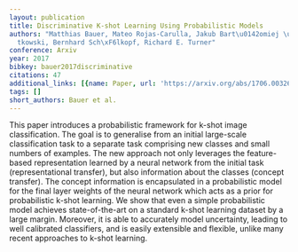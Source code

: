 ```yaml
---
layout: publication
title: Discriminative K-shot Learning Using Probabilistic Models
authors: "Matthias Bauer, Mateo Rojas-Carulla, Jakub Bart\u0142omiej \u015Awi\u0105\
  tkowski, Bernhard Sch\xF6lkopf, Richard E. Turner"
conference: Arxiv
year: 2017
bibkey: bauer2017discriminative
citations: 47
additional_links: [{name: Paper, url: 'https://arxiv.org/abs/1706.00326'}]
tags: []
short_authors: Bauer et al.
---
```

This paper introduces a probabilistic framework for k-shot image
classification. The goal is to generalise from an initial large-scale
classification task to a separate task comprising new classes and small numbers
of examples. The new approach not only leverages the feature-based
representation learned by a neural network from the initial task
(representational transfer), but also information about the classes (concept
transfer). The concept information is encapsulated in a probabilistic model for
the final layer weights of the neural network which acts as a prior for
probabilistic k-shot learning. We show that even a simple probabilistic model
achieves state-of-the-art on a standard k-shot learning dataset by a large
margin. Moreover, it is able to accurately model uncertainty, leading to well
calibrated classifiers, and is easily extensible and flexible, unlike many
recent approaches to k-shot learning.